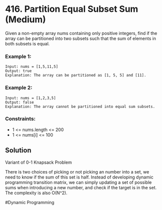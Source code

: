 # 416. Partition Equal Subset Sum (Medium)

Given a non-empty array nums containing only positive integers, find if the array can be partitioned into two subsets such that the sum of elements in both subsets is equal.

### Example 1:

```
Input: nums = [1,5,11,5]
Output: true
Explanation: The array can be partitioned as [1, 5, 5] and [11].
```

### Example 2:

```
Input: nums = [1,2,3,5]
Output: false
Explanation: The array cannot be partitioned into equal sum subsets.
```

### Constraints:

- 1 <= nums.length <= 200
- 1 <= nums[i] <= 100

## Solution

Variant of 0-1 Knapsack Problem

There is two choices of picking or not picking an number into a set, we need to know if the sum of this set is half. Instead of developing dynamic programming transition matrix, we can simply updating a set of possible sums when introducing a new number, and check if the target is in the set. The complexity is also O(N^2).

#Dynamic Programming
